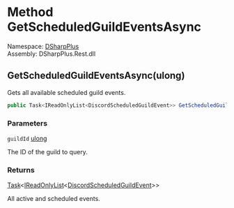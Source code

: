 # Method GetScheduledGuildEventsAsync

Namespace: [DSharpPlus](DSharpPlus.md)  
Assembly: DSharpPlus.Rest.dll

## <a id="DSharpPlus_DiscordRestClient_GetScheduledGuildEventsAsync_System_UInt64_"></a>GetScheduledGuildEventsAsync\(ulong\)

Gets all available scheduled guild events.

```csharp
public Task<IReadOnlyList<DiscordScheduledGuildEvent>> GetScheduledGuildEventsAsync(ulong guildId)
```

### Parameters

`guildId` [ulong](https://learn.microsoft.com/dotnet/api/system.uint64)

The ID of the guild to query.

### Returns

[Task](https://learn.microsoft.com/dotnet/api/system.threading.tasks.task\-1)<[IReadOnlyList](https://learn.microsoft.com/dotnet/api/system.collections.generic.ireadonlylist\-1)<[DiscordScheduledGuildEvent](DSharpPlus.Entities.DiscordScheduledGuildEvent.md)\>\>

All active and scheduled events.

